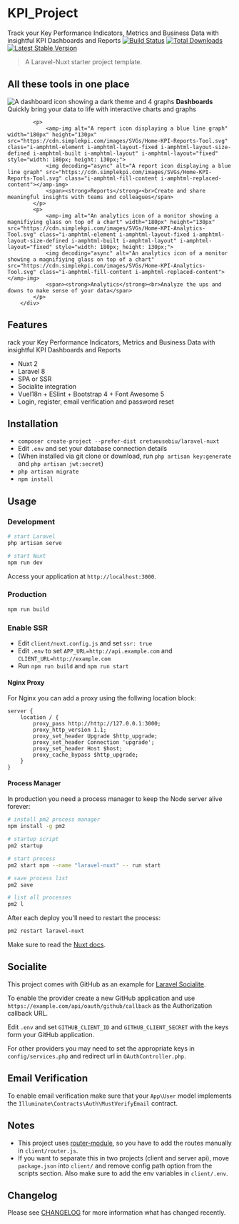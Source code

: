 # KPI_Project
Track your Key Performance Indicators, Metrics and Business Data with insightful KPI Dashboards and Reports
<a href="https://github.com/cretueusebiu/laravel-nuxt/actions"><img src="https://github.com/cretueusebiu/laravel-nuxt/workflows/tests/badge.svg" alt="Build Status"></a>
<a href="https://packagist.org/packages/cretueusebiu/laravel-nuxt"><img src="https://poser.pugx.org/cretueusebiu/laravel-nuxt/d/total.svg" alt="Total Downloads"></a>
<a href="https://packagist.org/packages/cretueusebiu/laravel-nuxt"><img src="https://poser.pugx.org/cretueusebiu/laravel-nuxt/v/stable.svg" alt="Latest Stable Version"></a>

> A Laravel-Nuxt starter project template.

<div class="generic-holder tools-holder">
            <h2>All these tools in one place</h2>
            <p>
     <img decoding="async" alt="A dashboard icon showing a dark theme and 4 graphs" src="https://cdn.simplekpi.com/images/SVGs/Home-KPI-Dashboard-Tool.svg" class="i-amphtmfill-content i-amphtml-replaced-content"></amp-img>
                <span><strong>Dashboards</strong><br>Quickly bring your data to life with interactive charts and graphs</span>
           

            <p>
                <amp-img alt="A report icon displaying a blue line graph" width="180px" height="130px" src="https://cdn.simplekpi.com/images/SVGs/Home-KPI-Reports-Tool.svg" class="i-amphtml-element i-amphtml-layout-fixed i-amphtml-layout-size-defined i-amphtml-built i-amphtml-layout" i-amphtml-layout="fixed" style="width: 180px; height: 130px;">
                <img decoding="async" alt="A report icon displaying a blue line graph" src="https://cdn.simplekpi.com/images/SVGs/Home-KPI-Reports-Tool.svg" class="i-amphtml-fill-content i-amphtml-replaced-content"></amp-img>
                <span><strong>Reports</strong><br>Create and share meaningful insights with teams and colleagues</span>
            </p>
            <p>
                <amp-img alt="An analytics icon of a monitor showing a magnifiying glass on top of a chart" width="180px" height="130px" src="https://cdn.simplekpi.com/images/SVGs/Home-KPI-Analytics-Tool.svg" class="i-amphtml-element i-amphtml-layout-fixed i-amphtml-layout-size-defined i-amphtml-built i-amphtml-layout" i-amphtml-layout="fixed" style="width: 180px; height: 130px;">
                <img decoding="async" alt="An analytics icon of a monitor showing a magnifiying glass on top of a chart" src="https://cdn.simplekpi.com/images/SVGs/Home-KPI-Analytics-Tool.svg" class="i-amphtml-fill-content i-amphtml-replaced-content"></amp-img>
                <span><strong>Analytics</strong><br>Analyze the ups and downs to make sense of your data</span>
            </p>
        </div>

## Features
rack your Key Performance Indicators, Metrics and Business Data with insightful KPI Dashboards and Reports
- Nuxt 2
- Laravel 8
- SPA or SSR
- Socialite integration
- VueI18n + ESlint + Bootstrap 4 + Font Awesome 5
- Login, register, email verification and password reset

## Installation

- `composer create-project --prefer-dist cretueusebiu/laravel-nuxt`
- Edit `.env` and set your database connection details 
- (When installed via git clone or download, run `php artisan key:generate` and `php artisan jwt:secret`)
- `php artisan migrate`
- `npm install`

## Usage

### Development

```bash
# start Laravel
php artisan serve

# start Nuxt
npm run dev
```

Access your application at `http://localhost:3000`.

### Production

```bash
npm run build
```

### Enable SSR

- Edit `client/nuxt.config.js` and set `ssr: true` 
- Edit `.env` to set `APP_URL=http://api.example.com` and `CLIENT_URL=http://example.com`
- Run `npm run build` and `npm run start`

#### Nginx Proxy

For Nginx you can add a proxy using the follwing location block:

```
server {
    location / {
        proxy_pass http://http://127.0.0.1:3000;
        proxy_http_version 1.1;
        proxy_set_header Upgrade $http_upgrade;
        proxy_set_header Connection 'upgrade';
        proxy_set_header Host $host;
        proxy_cache_bypass $http_upgrade;
    }
}
```

#### Process Manager

In production you need a process manager to keep the Node server alive forever:

```bash
# install pm2 process manager
npm install -g pm2

# startup script
pm2 startup

# start process
pm2 start npm --name "laravel-nuxt" -- run start

# save process list
pm2 save

# list all processes
pm2 l
```

After each deploy you'll need to restart the process:

```bash
pm2 restart laravel-nuxt 
```

Make sure to read the [Nuxt docs](https://nuxtjs.org/).

## Socialite

This project comes with GitHub as an example for [Laravel Socialite](https://laravel.com/docs/5.8/socialite).

To enable the provider create a new GitHub application and use `https://example.com/api/oauth/github/callback` as the Authorization callback URL.

Edit `.env` and set `GITHUB_CLIENT_ID` and `GITHUB_CLIENT_SECRET` with the keys form your GitHub application.

For other providers you may need to set the appropriate keys in `config/services.php` and redirect url in `OAuthController.php`.

## Email Verification

To enable email verification make sure that your `App\User` model implements the `Illuminate\Contracts\Auth\MustVerifyEmail` contract.

## Notes

- This project uses [router-module](https://github.com/nuxt-community/router-module), so you have to add the routes manually in `client/router.js`.
- If you want to separate this in two projects (client and server api), move `package.json` into `client/` and remove config path option from the scripts section. Also make sure to add the env variables in `client/.env`.

## Changelog

Please see [CHANGELOG](CHANGELOG.md) for more information what has changed recently.
